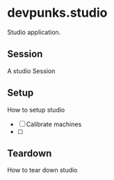# devpunks.studio

Studio application.


## Session

A studio Session


## Setup

  How to setup studio

  - [ ] Calibrate machines
  - [ ] 


## Teardown

  How to tear down studio
